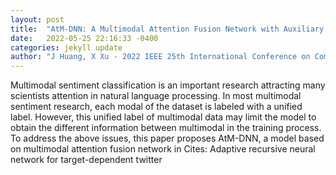```yaml
---
layout: post
title:  "AtM-DNN: A Multimodal Attention Fusion Network with Auxiliary Function for Sentiment Classification"
date:   2022-05-25 22:16:33 -0400
categories: jekyll update
author: "J Huang, X Xu - 2022 IEEE 25th International Conference on Computer , 2022"
---
```

Multimodal sentiment classification is an important research attracting many scientists  attention in natural language processing. In most multimodal sentiment research, each modal of the dataset is labeled with a unified label. However, this unified label of multimodal data may limit the model to obtain the different information between multimodal in the training process. To address the above issues, this paper proposes AtM-DNN, a model based on multimodal attention fusion network in  Cites: Adaptive recursive neural network for target-dependent twitter